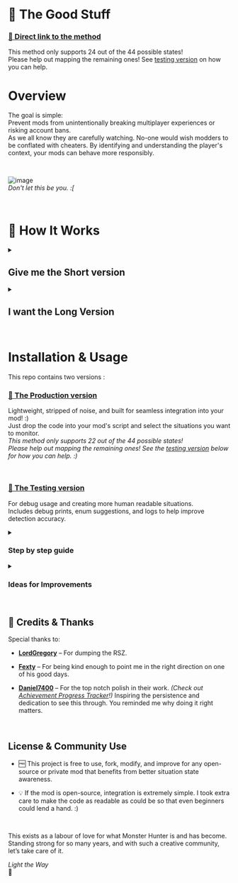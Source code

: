 # 🌟 The Good Stuff
### [🔗 Direct link to the method](https://github.com/JdotCarver/MHWS-MultiDetect/blob/main/Production%20Version/reframework/autorun/MultiDetect.lua)  
This method only supports 24 out of the 44 possible states!  
Please help out mapping the remaining ones! See [testing version](https://github.com/JdotCarver/MHWS-MultiDetect/tree/main?tab=readme-ov-file#-the-testing-version) on how you can help.
  
# Overview
The goal is simple:  
Prevent mods from unintentionally breaking multiplayer experiences or risking account bans.  
As we all know they are carefully watching. No-one would wish modders to be conflated with cheaters. By identifying and understanding the player's context, your mods can behave more responsibly.  
  
  <br />
  
![image](https://github.com/user-attachments/assets/957d5394-05f0-4592-89c0-214125fad68a)  
_Don't let this be you. :[_
  
  <br />

# 🔎 How It Works
<details>
<summary><h2> Give me the Short version </h2></summary>  

- The game has an internal tracker of the player's situation.  
- This script reveals every single situation change.  
- Since only some situations are ban worthy (say, playing Arena Quests = High chance of Ban, Offline = Low Chance of ban), your mod can use that information to only activate itself in the situations that you have set as Safe. :)  
</details> 
<details>
<summary><h2> I want the Long Version </h2></summary>
  
This project hooks the ```ToArray()``` method of the internal ```List<app.cGUIMaskContentsManager.SITUATION>``` type in REFramework. When the situation list changes (i.e., the player's in-game situation updates), the hook intercepts the new data and compares it to the last known situations. This function is **only** called when a situation change arises, making it extra efficient.

### Possible Situations
MH:Wilds tracks the changes in and out of these situations :    [🔗 **Possible Situations**](https://github.com/JdotCarver/MHWS-Multidetect/blob/67cc4e1e780a57c255a926d77d6249691b841946/Test%20Version/Possible_Situations.lua#L1)  

So if your mod can benefit from detecting when the player is in a Multiplayer quest, Hosting an Arena, in the Training Area, or Playing Offline for example, this system is built for you!  
Keep in mind that this list will most likely grow as they add more features to the game, so if you find a new situation or improve the logic, PRs are warmly welcome.  
</details>
  
  <br />
  

# Installation & Usage
This repo contains two versions :

### [🔗 The Production version](https://github.com/JdotCarver/MHWS-MultiDetect/releases/)  
Lightweight, stripped of noise, and built for seamless integration into your mod! :)  
Just drop the code into your mod's script and select the situations you want to monitor.  
*This method only supports 22 out of the 44 possible states!*  
*Please help out mapping the remaining ones! See the [testing version](https://github.com/JdotCarver/MHWS-MultiDetect/tree/main?tab=readme-ov-file#-the-testing-version) below for how you can help. :)*
  
  <br />

### [🔗 The Testing version](https://github.com/JdotCarver/MHWS-MultiDetect/releases/)  
For debug usage and creating more human readable situations.  
Includes debug prints, enum suggestions, and logs to help improve detection accuracy.  
<details><summary><h3>Step by step guide</h3></summary>

1. Put the files like this in your reframework folder :
```
MonsterHunterWilds
        │
        └── reframework/
                  │
                  └── autorun/
                          │
                          ├─ MultiDetect_Testing.lua
                          └── MultiDetect_TestingFiles/
                                          │
                                          ├─ MD_Known_Situations.lua
                                          └─ MD_Possible_Situations.lua     
```
2. Open MH:Wilds and in REFramework `Spawn Debug Console` to see the logs it prints while you test in-game.
   
   ![image](https://github.com/user-attachments/assets/87c75911-d1e9-4ea0-bf54-2601eba6dde1)  
   _Here we can see that game does the transition Out  
   of Suja and Into Grand Hub as 2 distinct events_

\
3. When a new un-confirmed situation arises, the log will notify you and attempt to suggest possible candidates.  
4. When you are pretty sure you can confirm the situation, add it in ```MD_Known_Situations.lua```, and save.  
5. In REFramework, `Reset scripts` and continue finding unconfirmed situations.  

  \
    ![image](https://github.com/user-attachments/assets/3ef37ae9-fff9-4ec2-a191-20e105bdcd9b)  
    _Location of the_ `Reset Scripts` _and_ `Spawn Debug Console` _buttons_

</details>

<details><summary><h3>Ideas for Improvements</h3></summary>
• Manually confirm and reword all the remaining states.  
  
• Add useful grouping. Example, grouping all arena states into a `PlayerStituation.isinAnyArenaQuest`.  
</details>

  
  <br />
  

## 🙏 Credits & Thanks
Special thanks to:

- [**LordGregory**](https://github.com/Synthlight) – For dumping the RSZ.
- [**Fexty**](https://github.com/Fexty12573) – For being kind enough to point me in the right direction on one of his good days.
- [**Daniel7400**](https://github.com/Daniel7400) – For the top notch polish in their work. _(Check out [Achievement Progress Tracker](https://www.nexusmods.com/monsterhunterwilds/mods/721)!)_ Inspiring the persistence and dedication to see this through. You reminded me why doing it right matters.
  
  <br />
 
## License & Community Use
- 🆓 This project is free to use, fork, modify, and improve for any open-source or private mod that benefits from better situation state awareness.  
- 💡 If the mod is open-source, integration is extremely simple. I took extra care to make the code as readable as could be so that even beginners could lend a hand. :)    
  
  <br />
 
This exists as a labour of love for what Monster Hunter is and has become. Standing strong for so many years, and with such a creative community, let’s take care of it.  

_Light the Way_  
🌟  
